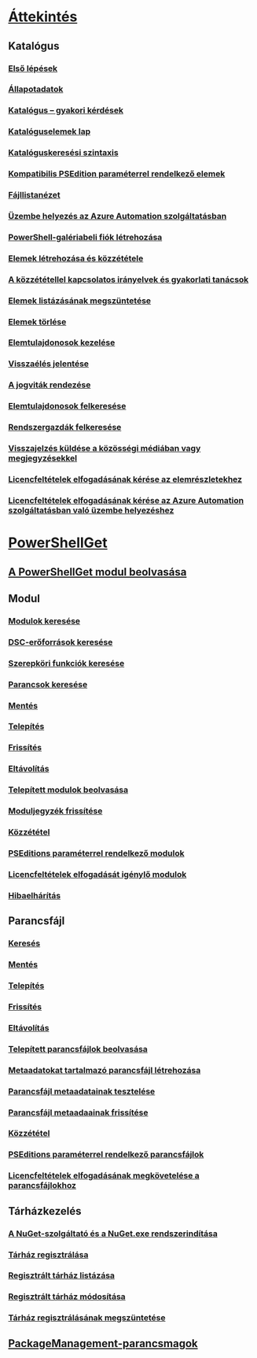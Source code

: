 # [Áttekintés](readme.md)
## Katalógus
### [Első lépések](psgallery/psgallery_gettingstarted.md)
### [Állapotadatok](psgallery/psgallery_status.md)
### [Katalógus – gyakori kérdések](psgallery/psgallery_faqs.md)
### [Katalóguselemek lap](psgallery/psgallery_items_tab.md)
### [Katalóguskeresési szintaxis](psgallery/psgallery_search_syntax.md)
### [Kompatibilis PSEdition paraméterrel rendelkező elemek](psgallery/psgallery_pseditions.md)
### [Fájllistanézet](psgallery/psgallery_filelist_feature.md)
### [Üzembe helyezés az Azure Automation szolgáltatásban](psgallery/psgallery_deploy_to_azure_automation.md)
### [PowerShell-galériabeli fiók létrehozása](psgallery/psgallery_creating_an_account.md)
### [Elemek létrehozása és közzététele](psgallery/Creating-and-Publishing-an-item.md)
### [A közzététellel kapcsolatos irányelvek és gyakorlati tanácsok](psgallery/psgallery-PublishingGuidelines.md)
### [Elemek listázásának megszüntetése](psgallery/psgallery_unlist_items.md)
### [Elemek törlése](psgallery/Deleting-Items.md)
### [Elemtulajdonosok kezelése](psgallery/Managing-Item-Owners.md)
### [Visszaélés jelentése](psgallery/psgallery_report_abuse.md)
### [A jogviták rendezése](psgallery/psgallery_dispute_resolution.md)
### [Elemtulajdonosok felkeresése](psgallery/psgallery_contacting_item_owners.md)
### [Rendszergazdák felkeresése](psgallery/psgallery_contacting_administrators.md)
### [Visszajelzés küldése a közösségi médiában vagy megjegyzésekkel](psgallery/psgallery-SocialMediaFeedback.md)
### [Licencfeltételek elfogadásának kérése az elemrészletekhez](psgallery/psgallery_requires_license_acceptance.md)
### [Licencfeltételek elfogadásának kérése az Azure Automation szolgáltatásban való üzembe helyezéshez](psgallery/psgallery_deploy_to_azure_automation_requireLicenseAcceptance.md)

# [PowerShellGet](psget/overview.md)
## [A PowerShellGet modul beolvasása](psget/get_psget_module.md)

## Modul
### [Modulok keresése](psget/module/psget_find-module.md)
### [DSC-erőforrások keresése](psget/module/psget_find-dscresource.md)
### [Szerepköri funkciók keresése](psget/module/psget_find-rolecapability.md)
### [Parancsok keresése](psget/module/psget_find-command.md)
### [Mentés](psget/module/psget_save-module.md)
### [Telepítés](psget/module/psget_install-module.md)
### [Frissítés](psget/module/psget_update-module.md)
### [Eltávolítás](psget/module/psget_uninstall-module.md)
### [Telepített modulok beolvasása](psget/module/psget_get-installedmodule.md)
### [Moduljegyzék frissítése](psget/module/psget_update-modulemanifest.md)
### [Közzététel](psget/module/psget_publish-module.md)
### [PSEditions paraméterrel rendelkező modulok](psget/module/modulewithpseditionsupport.md)
### [Licencfeltételek elfogadását igénylő modulok](psget/module/RequireLicenseAcceptance.md)
### [Hibaelhárítás](psget/psget_cmdlets_troubleshooting.md)

## Parancsfájl
### [Keresés](psget/script/psget_find-script.md)
### [Mentés](psget/script/psget_save-script.md)
### [Telepítés](psget/script/psget_install-script.md)
### [Frissítés](psget/script/psget_update-script.md)
### [Eltávolítás](psget/script/psget_uninstall-script.md)
### [Telepített parancsfájlok beolvasása](psget/script/psget_get-installedscript.md)
### [Metaadatokat tartalmazó parancsfájl létrehozása](psget/script/psget_new-scriptfileinfo.md)
### [Parancsfájl metaadatainak tesztelése](psget/script/psget_test-scriptfileinfo.md)
### [Parancsfájl metaadaainak frissítése](psget/script/psget_update-scriptfileinfo.md)
### [Közzététel](psget/script/psget_publish-script.md)
### [PSEditions paraméterrel rendelkező parancsfájlok](psget/script/scriptwithpseditionsupport.md)
### [Licencfeltételek elfogadásának megkövetelése a parancsfájlokhoz](psget/script/script_RequireLicenseAcceptance.md)

## Tárházkezelés
### [A NuGet-szolgáltató és a NuGet.exe rendszerindítása](psget/repository/bootstrapping_nuget_proivder_and_exe.md)
### [Tárház regisztrálása](psget/repository/psget_register-psrepository.md)
### [Regisztrált tárház listázása](psget/repository/psget_get-psrepository.md)
### [Regisztrált tárház módosítása](psget/repository/psget_set-psrepository.md)
### [Tárház regisztrálásának megszüntetése](psget/repository/psget_unregister-psrepository.md)

## [PackageManagement-parancsmagok](psget/oneget/PackageManagement_cmdlets.md)
